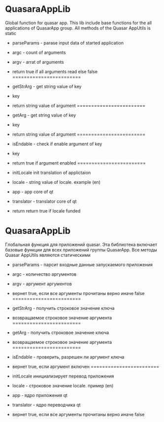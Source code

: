 # QuasaraAppLib
Global function for quasar app.
This lib include base functions for the all applications of QuasarApp group.
All methods of the Quasar AppUtils is static

*  parseParams - parase input data of started application
*  argc - count of arguments
*  argv - arrat of arguments
*  return true if all arguments read else false
========================
*  getStrArg - get string value of key
*  key
*  return string value of argument
========================

*  getArg - get string value of key
*  key
*  return string value of argument
========================

*  isEndable - check if enable argument of key
*  key
*  return true if argument enabled
========================
*  initLocale init translation of applictaion
*  locale - string value of locale. example (en)
*  app - app core of qt
*  translator - translator core of qt
*  return return true if locale funded

# QuasaraAppLib
Глобальная функция для приложений quasar.
Эта библиотека включает базовые функции для всех приложений группы QuasarApp.
Все методы Quasar AppUtils являются статическими

* parseParams - парсит входные данные запускаемого приложения
* argc - количество аргументов
* argv - аргумент аргументов
* вернет true, если все аргументы прочитаны верно иначе false
========================
* getStrArg - получить строковое значение ключа
* возвращаемое строковое значение аргумента
========================

* getArg - получить строковое значение ключа
* возвращаемое строковое значение аргумента
========================

* isEndable - проверить, разрешен ли аргумент ключа
* вернет true, если аргумент включен
========================
* initLocale инициализирует перевод приложения
* locale - строковое значение locale. пример (en)
* app - ядро приложения qt
* translator - ядро переводчика qt
* вернет true, если все аргументы прочитаны верно иначе false
